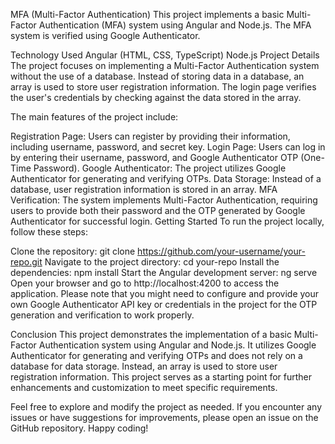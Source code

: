 MFA (Multi-Factor Authentication)
This project implements a basic Multi-Factor Authentication (MFA) system using Angular and Node.js. The MFA system is verified using Google Authenticator.

Technology Used
Angular (HTML, CSS, TypeScript)
Node.js
Project Details
The project focuses on implementing a Multi-Factor Authentication system without the use of a database. Instead of storing data in a database, an array is used to store user registration information. The login page verifies the user's credentials by checking against the data stored in the array.

The main features of the project include:

Registration Page: Users can register by providing their information, including username, password, and secret key.
Login Page: Users can log in by entering their username, password, and Google Authenticator OTP (One-Time Password).
Google Authenticator: The project utilizes Google Authenticator for generating and verifying OTPs.
Data Storage: Instead of a database, user registration information is stored in an array.
MFA Verification: The system implements Multi-Factor Authentication, requiring users to provide both their password and the OTP generated by Google Authenticator for successful login.
Getting Started
To run the project locally, follow these steps:

Clone the repository: git clone https://github.com/your-username/your-repo.git
Navigate to the project directory: cd your-repo
Install the dependencies: npm install
Start the Angular development server: ng serve
Open your browser and go to http://localhost:4200 to access the application.
Please note that you might need to configure and provide your own Google Authenticator API key or credentials in the project for the OTP generation and verification to work properly.

Conclusion
This project demonstrates the implementation of a basic Multi-Factor Authentication system using Angular and Node.js. It utilizes Google Authenticator for generating and verifying OTPs and does not rely on a database for data storage. Instead, an array is used to store user registration information. This project serves as a starting point for further enhancements and customization to meet specific requirements.

Feel free to explore and modify the project as needed. If you encounter any issues or have suggestions for improvements, please open an issue on the GitHub repository. Happy coding!